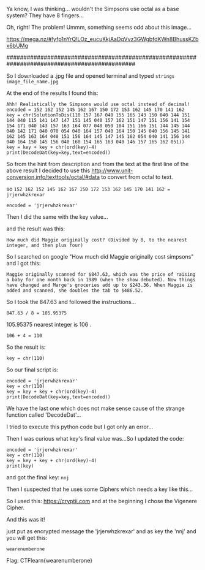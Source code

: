 Ya know, I was thinking... wouldn't the Simpsons use octal as a base system? They have 8 fingers... 

Oh, right! The problem! Ummm, something seems odd about this image... 

https://mega.nz/#!yfp1nYrQ!LOz_eucuKkjAaDqVvz3GWgbfdKWn8BhussKZbx6bUMg

##############################################################################################

So I downloaded a .jpg file and opened terminal and typed <code>strings image_file_name.jpg</code>

At the end of the results I found this:

```
Ahh! Realistically the Simpsons would use octal instead of decimal!
encoded = 152 162 152 145 162 167 150 172 153 162 145 170 141 162
key = chr(SolutionToDis(110 157 167 040 155 165 143 150 040 144 151 144 040 115 141 147 147 151 145 040 157 162 151 147 151 156 141 154 154 171 040 143 157 163 164 077 040 050 104 151 166 151 144 145 144 040 142 171 040 070 054 040 164 157 040 164 150 145 040 156 145 141 162 145 163 164 040 151 156 164 145 147 145 162 054 040 141 156 144 040 164 150 145 156 040 160 154 165 163 040 146 157 165 162 051))
key = key + key + chr(ord(key)-4)
print(DecodeDat(key=key,text=encoded))
```

So from the hint from description and from the text at the first line of the above result I decided to use this http://www.unit-conversion.info/texttools/octal/#data to convert from octal to text.

so <code>152 162 152 145 162 167 150 172 153 162 145 170 141 162 = jrjerwhzkrexar</code>

`encoded = 'jrjerwhzkrexar'`

Then I did the same with the key value...

and the result was this:

`How much did Maggie originally cost? (Divided by 8, to the nearest integer, and then plus four)`

So I searched on google "How much did Maggie originally cost simpsons" and I got this:

`Maggie originally scanned for $847.63, which was the price of raising a baby for one month back in 1989 (when the show debuted). Now things have changed and Marge's groceries add up to $243.36. When Maggie is added and scanned, she doubles the tab to $486.52.`

So I took the 847.63 and followed the instructions...

`847.63 / 8 = 105.95375`

105.95375 nearest integer is 106 .

`106 + 4 = 110`

So the result is:

`key = chr(110)`


So our final script is:

```
encoded = 'jrjerwhzkrexar'
key = chr(110)
key = key + key + chr(ord(key)-4)
print(DecodeDat(key=key,text=encoded))
```

We have the last one which does not make sense cause of the strange function called 'DecodeDat'...

I tried to execute this python code but I got only an error...

Then I was curious what key's final value was...So I updated the code:

```
encoded = 'jrjerwhzkrexar'
key = chr(110)
key = key + key + chr(ord(key)-4)
print(key)
```

and got the final key: `nnj`

Then I suspected that he uses some Ciphers which needs a key like this...

So I used this: https://cryptii.com and at the beginning I chose the Vigenere Cipher.

And this was it!

just put as encrypted message the 'jrjerwhzkrexar' and as key the 'nnj' and you will get this:

`wearenumberone`

Flag: CTFlearn{wearenumberone}
